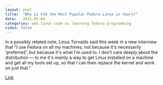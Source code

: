 ```yaml
---
layout: post
title:  "Why is F34 the Most Popular Fedora Linux in Years?"
date:   2021-05-04
categories: web linux code os learning fedora programming
video: false
---
```


In a possibly related note, Linus Torvalds said this week in a new interview that "I use Fedora on all my machines, not because it's necessarily 'preferred', but because it's what I'm used to. I don't care deeply about the distribution — to me it's mainly a way to get Linux installed on a machine and get all my tools set up, so that I can then replace the kernel and work on just that."

[Link](//linux.slashdot.org/story/21/05/03/0025246/why-is-f34-the-most-popular-fedora-linux-in-years)

